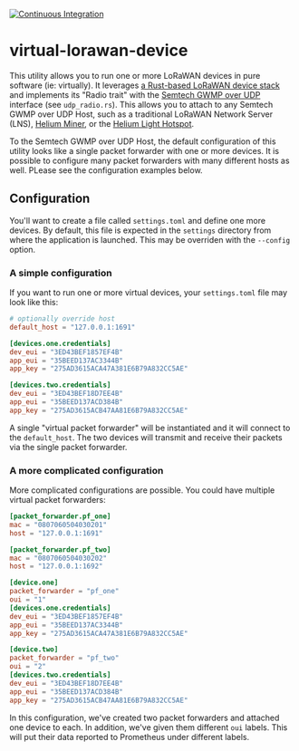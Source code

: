 [![Continuous Integration](https://github.com/helium/virtual-lorawan-device/actions/workflows/rust.yml/badge.svg)](https://github.com/helium/virtual-lorawan-device/actions/workflows/rust.yml)

# virtual-lorawan-device

This utility allows you to run one or more LoRaWAN devices in pure software (ie: virtually).
It leverages [a Rust-based LoRaWAN device stack](https://github.com/ivajloip/rust-lorawan)
and implements its "Radio trait" with the [Semtech GWMP over UDP](https://github.com/helium/semtech-udp)
interface (see `udp_radio.rs`). This allows you to attach to any Semtech GWMP over UDP Host, 
such as a traditional LoRaWAN Network Server (LNS), [Helium Miner](https://github.com/helium/miner),
or the [Helium Light Hotspot](https://github.com/helium/gateway-rs).

To the Semtech GWMP over UDP Host, the default configuration of this utility looks like a 
single packet forwarder with one or more devices. It is possible to configure many packet
forwarders with many different hosts as well. PLease see the configuration examples below.

## Configuration

You'll want to create a file called `settings.toml` and define one more devices. By default,
this file is expected in the `settings` directory from where the application is launched. This
may be overriden with the `--config` option.

### A simple configuration

If you want to run one or more virtual devices, your `settings.toml` file may look like this:
```toml
# optionally override host
default_host = "127.0.0.1:1691"

[devices.one.credentials]
dev_eui = "3ED43BEF1857EF4B"
app_eui = "35BEED137AC3344B"
app_key = "275AD3615ACA47A381E6B79A832CC5AE"

[devices.two.credentials]
dev_eui = "3ED43BEF18D7EE4B"
app_eui = "35BEED137ACD384B"
app_key = "275AD3615ACB47AA81E6B79A832CC5AE"
```

A single "virtual packet forwarder" will be instantiated and it will connect to the `default_host`.
The two devices will transmit and receive their packets via the single packet forwarder.

### A more complicated configuration

More complicated configurations are possible. You could have multiple virtual packet forwarders:

```toml
[packet_forwarder.pf_one]
mac = "0807060504030201"
host = "127.0.0.1:1691"

[packet_forwarder.pf_two]
mac = "0807060504030202"
host = "127.0.0.1:1692"

[device.one]
packet_forwarder = "pf_one"
oui = "1"
[devices.one.credentials]
dev_eui = "3ED43BEF1857EF4B"
app_eui = "35BEED137AC3344B"
app_key = "275AD3615ACA47A381E6B79A832CC5AE"

[device.two]
packet_forwarder = "pf_two"
oui = "2"
[devices.two.credentials]
dev_eui = "3ED43BEF18D7EE4B"
app_eui = "35BEED137ACD384B"
app_key = "275AD3615ACB47AA81E6B79A832CC5AE"
```

In this configuration, we've created two packet forwarders and attached one device to each. In addition,
we've given them different `oui` labels. This will put their data reported to Prometheus under different
labels.
